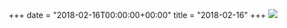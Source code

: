 +++
date = "2018-02-16T00:00:00+00:00"
title = "2018-02-16"
+++
<img class="img-fluid" src="/2018-02-16.jpg" />
